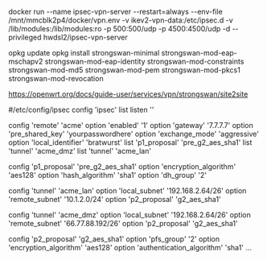 docker run     --name ipsec-vpn-server     --restart=always    --env-file /mnt/mmcblk2p4/docker/vpn.env    -v ikev2-vpn-data:/etc/ipsec.d    -v /lib/modules:/lib/modules:ro     -p 500:500/udp     -p 4500:4500/udp     -d --privileged   hwdsl2/ipsec-vpn-server


opkg update
opkg install strongswan-minimal strongswan-mod-eap-mschapv2 strongswan-mod-eap-identity strongswan-mod-constraints strongswan-mod-md5 strongswan-mod-pem strongswan-mod-pkcs1 strongswan-mod-revocation



https://openwrt.org/docs/guide-user/services/vpn/strongswan/site2site

#/etc/config/ipsec
config 'ipsec'
  list listen ''
  
config 'remote' 'acme'
  option 'enabled' '1'
  option 'gateway' '7.7.7.7'
  option 'pre_shared_key' 'yourpasswordhere'
  option 'exchange_mode' 'aggressive'
  option 'local_identifier' 'bratwurst'
  list   'p1_proposal' 'pre_g2_aes_sha1'
  list   'tunnel' 'acme_dmz'
  list   'tunnel' 'acme_lan'

config 'p1_proposal' 'pre_g2_aes_sha1'
  option 'encryption_algorithm' 'aes128'
  option 'hash_algorithm' 'sha1'
  option 'dh_group' '2'

config 'tunnel' 'acme_lan'
  option 'local_subnet' '192.168.2.64/26'
  option 'remote_subnet' '10.1.2.0/24'
  option 'p2_proposal' 'g2_aes_sha1'

config 'tunnel' 'acme_dmz'
  option 'local_subnet' '192.168.2.64/26'
  option 'remote_subnet' '66.77.88.192/26'
  option 'p2_proposal' 'g2_aes_sha1'

config 'p2_proposal' 'g2_aes_sha1'
  option 'pfs_group' '2'
  option 'encryption_algorithm' 'aes128'
  option 'authentication_algorithm' 'sha1'
...
